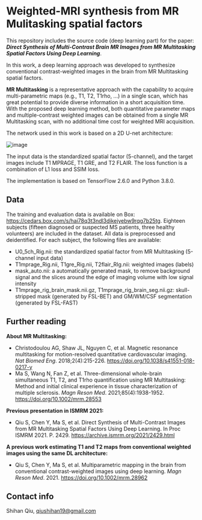 # Weighted-MRI synthesis from MR Mulitasking spatial factors
This repository includes the source code (deep learning part) for the paper: _**Direct Synthesis of Multi-Contrast Brain MR Images from MR Multitasking Spatial Factors Using Deep Learning**_.

In this work, a deep learning approach was developed to synthesize conventional contrast-weighted images in the brain from MR Multitasking spatial factors.

**MR Multitasking** is a representative approach with the capability to acquire multi-parametric maps (e.g., T1, T2, T1rho, ...) in a single scan, which has great potential to provide diverse information in a short acquisition time. With the proposed deep learning method, both quantitative parameter maps and multiple-contrast weighted images can be obtained from a single MR Multitasking scan, with no additional time cost for weighted MRI acquisition.

The network used in this work is based on a 2D U-net architecture:

![image](https://user-images.githubusercontent.com/40025501/232633616-12c6ed0e-db37-4d52-936b-0c6534013844.png)

The input data is the standardized spatial factor (5-channel), and the target images include T1 MPRAGE, T1 GRE, and T2 FLAIR. The loss function is a combination of L1 loss and SSIM loss.

The implementation is based on TensorFlow 2.6.0 and Python 3.8.0.

## Data
The training and evaluation data is available on Box: https://cedars.box.com/s/hai78q3t3ndl3dikejyebw9rqg7b25tg.
Eighteen subjects (fifteen diagnosed or suspected MS patients, three healthy volunteers) are included in the dataset. All data is preprocessed and deidentified. For each subject, the following files are available:
* U0_5ch_Rig.nii: the standardized spatial factor from MR Multitasking (5-channel input data)
* T1mprage_Rig.nii, T1gre_Rig.nii, T2flair_RIg.nii: weighted images (labels)
* mask_auto.nii: a automatically generated mask, to remove background signal and the slices around the edge of imaging volume with low signal intensity
* T1mprage_rig_brain_mask.nii.gz, T1mprage_rig_brain_seg.nii.gz: skull-stripped mask (generated by FSL-BET) and GM/WM/CSF segmentation (generated by FSL-FAST)

## Further reading
**About MR Multitasking:**
* Christodoulou AG, Shaw JL, Nguyen C, et al. Magnetic resonance multitasking for motion-resolved quantitative cardiovascular imaging. _Nat Biomed Eng_. 2018;2(4):215-226. https://doi.org/10.1038/s41551-018-0217-y
* Ma S, Wang N, Fan Z, et al. Three-dimensional whole-brain simultaneous T1, T2, and T1rho quantification using MR Multitasking: Method and initial clinical experience in tissue characterization of multiple sclerosis. _Magn Reson Med_. 2021;85(4):1938-1952. https://doi.org/10.1002/mrm.28553

**Previous presentation in ISMRM 2021:**
* Qiu S, Chen Y, Ma S, et al. Direct Synthesis of Multi-Contrast Images from MR Multitasking Spatial Factors Using Deep Learning. In Proc ISMRM 2021. P. 2429. https://archive.ismrm.org/2021/2429.html

**A previous work estimating T1 and T2 maps from conventional weighted images using the same DL architecture:**
* Qiu S, Chen Y, Ma S, et al. Multiparametric mapping in the brain from conventional contrast-weighted images using deep learning. _Magn Reson Med_. 2021.  https://doi.org/10.1002/mrm.28962

## Contact info
Shihan Qiu, qiushihan19@gmail.com
